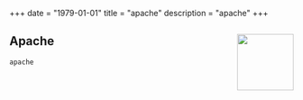 +++ 
date = "1979-01-01"
title = "apache"
description = "apache"
+++


<h2 id=Apache>Apache
<img src="https://www.wappalyzer.com/images/icons/Apache.svg" height="100" width="100" align="right">
</h2>

```
apache
```

